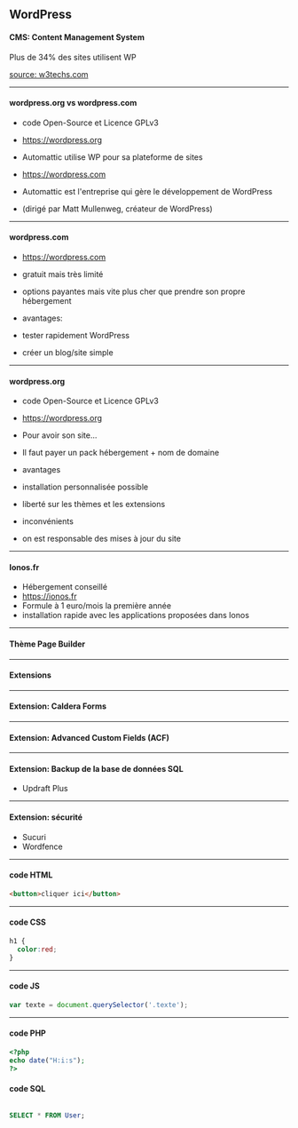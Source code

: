 ## WordPress

#### CMS: Content Management System

Plus de 34% des sites utilisent WP

[source: w3techs.com](https://w3techs.com/technologies/overview/content_management/all)

---

#### wordpress.org vs wordpress.com

* code Open-Source et Licence GPLv3
* https://wordpress.org

* Automattic utilise WP pour sa plateforme de sites 
* https://wordpress.com
* Automattic est l'entreprise qui gère le développement de WordPress
* (dirigé par Matt Mullenweg, créateur de WordPress)

---

#### wordpress.com

* https://wordpress.com
* gratuit mais très limité
* options payantes mais vite plus cher que prendre son propre hébergement

* avantages: 
* tester rapidement WordPress
* créer un blog/site simple

---

#### wordpress.org

* code Open-Source et Licence GPLv3
* https://wordpress.org

* Pour avoir son site...
* Il faut payer un pack hébergement + nom de domaine

* avantages
* installation personnalisée possible
* liberté sur les thèmes et les extensions

* inconvénients
* on est responsable des mises à jour du site

---

#### Ionos.fr

* Hébergement conseillé
* https://ionos.fr
* Formule à 1 euro/mois la première année
* installation rapide avec les applications proposées dans Ionos


---

#### Thème Page Builder

---

#### Extensions

---

#### Extension: Caldera Forms

---

#### Extension: Advanced Custom Fields (ACF)

---

#### Extension: Backup de la base de données SQL

* Updraft Plus

---

#### Extension: sécurité

* Sucuri
* Wordfence

---

#### code HTML

```html
<button>cliquer ici</button>
```

---

#### code CSS

```css
h1 {
  color:red;
}
```

---

#### code JS

```js
var texte = document.querySelector('.texte');
```


---

#### code PHP

```php
<?php
echo date("H:i:s"); 
?>
```

#### code SQL

```sql

SELECT * FROM User;

```











